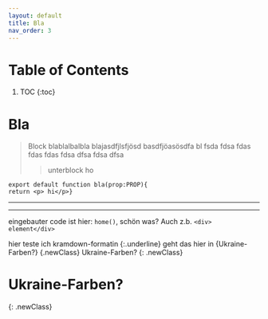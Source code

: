 ```yaml
---
layout: default
title: Bla
nav_order: 3
---
```

# Table of Contents
1. TOC
{:toc}

# Bla

> Block blablalbalbla
> blajasdfjlsfjösd
> basdfjöasösdfa
> bl  fsda fdsa fdas fdas fdas fdsa dfsa fdsa dfsa
>> unterblock
> ho

    export default function bla(prop:PROP){
    return <p> hi</p>}
***
***

eingebauter code ist hier: `home()`, schön was? Auch z.b. `<div> element</div>`

hier teste ich kramdown-formatin
{:.underline}
geht das hier in 
{Ukraine-Farben?}
{.newClass} 
Ukraine-Farben?
{: .newClass}
# Ukraine-Farben?
{: .newClass}
